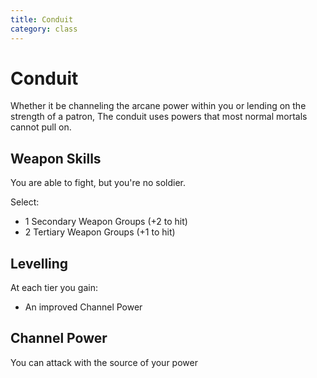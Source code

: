```yaml
---
title: Conduit 
category: class
---
```


# Conduit

Whether it be channeling the arcane power within you or lending on the strength of a patron, The conduit uses powers that most normal mortals cannot pull on.

## Weapon Skills

You are able to fight, but you're no soldier.

Select:
- 1 Secondary Weapon Groups (+2 to hit)
- 2 Tertiary Weapon Groups (+1 to hit)

## Levelling 

At each tier you gain:

- An improved Channel Power  

## Channel Power

You can attack with the source of your power 
